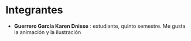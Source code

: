 
# Integrantes

-  **Guerrero García Karen Dnisse** : estudiante, quinto semestre. Me gusta la animación y la ilustración

